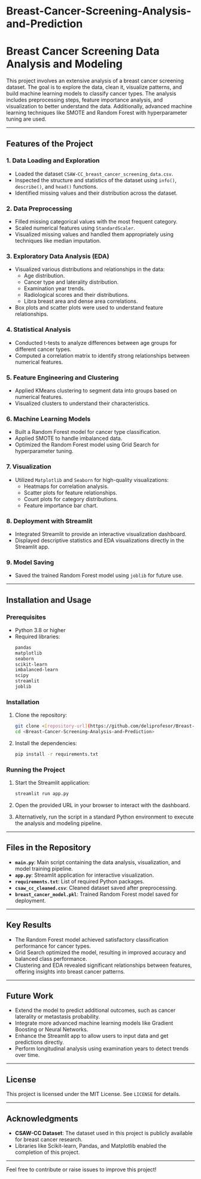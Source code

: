 # Breast-Cancer-Screening-Analysis-and-Prediction

# Breast Cancer Screening Data Analysis and Modeling

This project involves an extensive analysis of a breast cancer screening dataset. The goal is to explore the data, clean it, visualize patterns, and build machine learning models to classify cancer types. The analysis includes preprocessing steps, feature importance analysis, and visualization to better understand the data. Additionally, advanced machine learning techniques like SMOTE and Random Forest with hyperparameter tuning are used.

---

## Features of the Project

### 1. **Data Loading and Exploration**
- Loaded the dataset `CSAW-CC_breast_cancer_screening_data.csv`.
- Inspected the structure and statistics of the dataset using `info()`, `describe()`, and `head()` functions.
- Identified missing values and their distribution across the dataset.

### 2. **Data Preprocessing**
- Filled missing categorical values with the most frequent category.
- Scaled numerical features using `StandardScaler`.
- Visualized missing values and handled them appropriately using techniques like median imputation.

### 3. **Exploratory Data Analysis (EDA)**
- Visualized various distributions and relationships in the data:
  - Age distribution.
  - Cancer type and laterality distribution.
  - Examination year trends.
  - Radiological scores and their distributions.
  - Libra breast area and dense area correlations.
- Box plots and scatter plots were used to understand feature relationships.

### 4. **Statistical Analysis**
- Conducted t-tests to analyze differences between age groups for different cancer types.
- Computed a correlation matrix to identify strong relationships between numerical features.

### 5. **Feature Engineering and Clustering**
- Applied KMeans clustering to segment data into groups based on numerical features.
- Visualized clusters to understand their characteristics.

### 6. **Machine Learning Models**
- Built a Random Forest model for cancer type classification.
- Applied SMOTE to handle imbalanced data.
- Optimized the Random Forest model using Grid Search for hyperparameter tuning.

### 7. **Visualization**
- Utilized `Matplotlib` and `Seaborn` for high-quality visualizations:
  - Heatmaps for correlation analysis.
  - Scatter plots for feature relationships.
  - Count plots for category distributions.
  - Feature importance bar chart.

### 8. **Deployment with Streamlit**
- Integrated Streamlit to provide an interactive visualization dashboard.
- Displayed descriptive statistics and EDA visualizations directly in the Streamlit app.

### 9. **Model Saving**
- Saved the trained Random Forest model using `joblib` for future use.

---

## Installation and Usage

### Prerequisites
- Python 3.8 or higher
- Required libraries:
  ```bash
  pandas
  matplotlib
  seaborn
  scikit-learn
  imbalanced-learn
  scipy
  streamlit
  joblib
  ```

### Installation
1. Clone the repository:
   ```bash
   git clone <[repository-url](https://github.com/deliprofesor/Breast-Cancer-Screening-Analysis-and-Prediction)>
   cd <Breast-Cancer-Screening-Analysis-and-Prediction>
   ```
2. Install the dependencies:
   ```bash
   pip install -r requirements.txt
   ```

### Running the Project
1. Start the Streamlit application:
   ```bash
   streamlit run app.py
   ```
2. Open the provided URL in your browser to interact with the dashboard.

3. Alternatively, run the script in a standard Python environment to execute the analysis and modeling pipeline.

---

## Files in the Repository

- **`main.py`**: Main script containing the data analysis, visualization, and model training pipeline.
- **`app.py`**: Streamlit application for interactive visualization.
- **`requirements.txt`**: List of required Python packages.
- **`csaw_cc_cleaned.csv`**: Cleaned dataset saved after preprocessing.
- **`breast_cancer_model.pkl`**: Trained Random Forest model saved for deployment.

---

## Key Results
- The Random Forest model achieved satisfactory classification performance for cancer types.
- Grid Search optimized the model, resulting in improved accuracy and balanced class performance.
- Clustering and EDA revealed significant relationships between features, offering insights into breast cancer patterns.

---

## Future Work
- Extend the model to predict additional outcomes, such as cancer laterality or metastasis probability.
- Integrate more advanced machine learning models like Gradient Boosting or Neural Networks.
- Enhance the Streamlit app to allow users to input data and get predictions directly.
- Perform longitudinal analysis using examination years to detect trends over time.

---

## License
This project is licensed under the MIT License. See `LICENSE` for details.

---

## Acknowledgments
- **CSAW-CC Dataset**: The dataset used in this project is publicly available for breast cancer research.
- Libraries like Scikit-learn, Pandas, and Matplotlib enabled the completion of this project.

---

Feel free to contribute or raise issues to improve this project!
